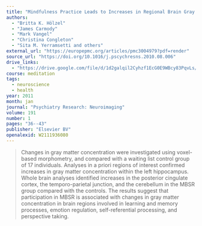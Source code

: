 ```yaml
---
title: "Mindfulness Practice Leads to Increases in Regional Brain Gray Matter Density"
authors:
  - "Britta K. Hölzel"
  - "James Carmody"
  - "Mark Vangel"
  - "Christina Congleton"
  - "Sita M. Yerramsetti and others"
external_url: "https://europepmc.org/articles/pmc3004979?pdf=render"
source_url: "https://doi.org/10.1016/j.pscychresns.2010.08.006"
drive_links:
  - "https://drive.google.com/file/d/1d2galqil2Cyhzf1EcG0E9WBcy83PqvLs/view?usp=drivesdk"
course: meditation
tags:
  - neuroscience
  - health
year: 2011
month: jan
journal: "Psychiatry Research: Neuroimaging"
volume: 191
number: 1
pages: "36--43"
publisher: "Elsevier BV"
openalexid: W2111936080
---
```


> Changes in gray matter concentration were investigated using voxel-based morphometry, and compared with a waiting list control group of 17 individuals.
> Analyses in a priori regions of interest confirmed increases in gray matter concentration within the left hippocampus.
> Whole brain analyses identified increases in the posterior cingulate cortex, the temporo-parietal junction, and the cerebellum in the MBSR group compared with the controls.
> The results suggest that participation in MBSR is associated with changes in gray matter concentration in brain regions involved in learning and memory processes, emotion regulation, self-referential processing, and perspective taking.

